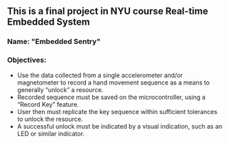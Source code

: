 ## This is a final project in NYU course Real-time Embedded System
### Name: "Embedded Sentry"
### Objectives: 
* Use the data collected from a single accelerometer and/or magnetometer to record a hand movement sequence as a means to generally “unlock” a resource.
* Recorded sequence must be saved on the microcontroller, using a “Record Key” feature.
* User then must replicate the key sequence within sufficient tolerances to unlock the resource. 
* A successful unlock must be indicated by a visual indication, such as an LED or similar indicator.
